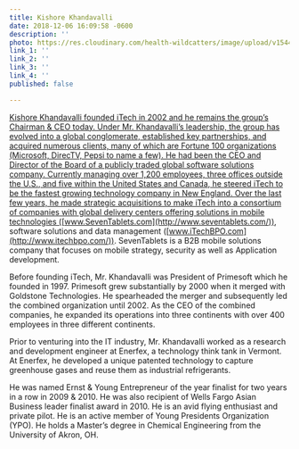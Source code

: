 ```yaml
---
title: Kishore Khandavalli
date: 2018-12-06 16:09:58 -0600
description: ''
photo: https://res.cloudinary.com/health-wildcatters/image/upload/v1544134228/image.png
link_1: ''
link_2: ''
link_3: ''
link_4: ''
published: false

---
```

[Kishore Khandavalli founded iTech in 2002 and he remains the group’s Chairman & CEO today. Under Mr. Khandavalli’s leadership, the group has evolved into a global conglomerate, established key partnerships, and acquired numerous clients, many of which are Fortune 100 organizations (Microsoft, DirecTV, Pepsi to name a few). He had been the CEO and Director of the Board of a publicly traded global software solutions company. Currently managing over 1,200 employees, three offices outside the U.S., and five within the United States and Canada, he steered iTech to be the fastest growing technology company in New England. Over the last few years, he made strategic acquisitions to make iTech into a consortium of companies with global delivery centers offering solutions in mobile technologies (](https://www.healthwildcatters.com/mentors?__hstc=3037743.f7bd35a287fedde99311d751bfe42fd4.1542227144562.1543597132524.1543863854462.7&__hssc=3037743.335.1543863854462&__hsfp=2847743631&hsutk=f7bd35a287fedde99311d751bfe42fd4#7c346ee163bc968b29b4f1084fd22cfd)[www.SevenTablets.com](http://www.seventablets.com/)), software solutions and data management ([www.iTechBPO.com](http://www.itechbpo.com/)). SevenTablets is a B2B mobile solutions company that focuses on mobile strategy, security as well as Application development.

Before founding iTech, Mr. Khandavalli was President of Primesoft which he founded in 1997. Primesoft grew substantially by 2000 when it merged with Goldstone Technologies. He spearheaded the merger and subsequently led the combined organization until 2002. As the CEO of the combined companies, he expanded its operations into three continents with over 400 employees in three different continents.

Prior to venturing into the IT industry, Mr. Khandavalli worked as a research and development engineer at Enerfex, a technology think tank in Vermont. At Enerfex, he developed a unique patented technology to capture greenhouse gases and reuse them as industrial refrigerants.

He was named Ernst & Young Entrepreneur of the year finalist for two years in a row in 2009 & 2010. He was also recipient of Wells Fargo Asian Business leader finalist award in 2010. He is an avid flying enthusiast and private pilot. He is an active member of Young Presidents Organization (YPO). He holds a Master’s degree in Chemical Engineering from the University of Akron, OH.